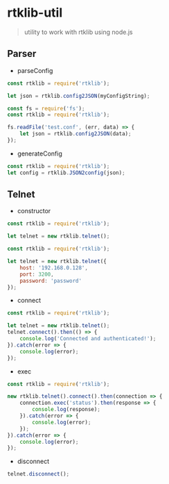 # rtklib-util
> utility to work with rtklib using node.js

## Parser
- parseConfig

```js
const rtklib = require('rtklib');

let json = rtklib.config2JSON(myConfigString);
```

```js
const fs = require('fs');
const rtklib = require('rtklib');

fs.readFile('test.conf', (err, data) => {
    let json = rtklib.config2JSON(data);
});
```

- generateConfig

```js
const rtklib = require('rtklib');
let config = rtklib.JSON2config(json);
```

## Telnet
- constructor
```js
const rtklib = require('rtklib');

let telnet = new rtklib.telnet();
```

```js
const rtklib = require('rtklib');

let telnet = new rtklib.telnet({
    host: '192.168.0.128',
    port: 3200,
    password: 'password'
});
```

- connect
```js
const rtklib = require('rtklib');

let telnet = new rtklib.telnet();
telnet.connect().then(() => {
    console.log('Connected and authenticated!');
}).catch(error => {
    console.log(error);
});
```

- exec
```js
const rtklib = require('rtklib');

new rtklib.telnet().connect().then(connection => {
    connection.exec('status').then(response => {
        console.log(response);
    }).catch(error => {
        console.log(error);
    });
}).catch(error => {
    console.log(error);
});
```

- disconnect
```js
telnet.disconnect();
```
